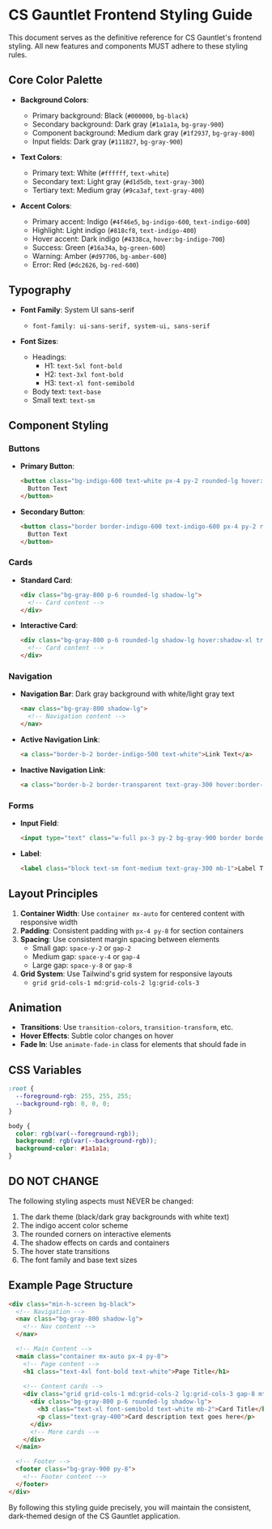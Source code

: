 # CS Gauntlet Frontend Styling Guide

This document serves as the definitive reference for CS Gauntlet's frontend styling. All new features and components MUST adhere to these styling rules.

## Core Color Palette

- **Background Colors**:
  - Primary background: Black (`#000000`, `bg-black`)
  - Secondary background: Dark gray (`#1a1a1a`, `bg-gray-900`)
  - Component background: Medium dark gray (`#1f2937`, `bg-gray-800`)
  - Input fields: Dark gray (`#111827`, `bg-gray-900`)

- **Text Colors**:
  - Primary text: White (`#ffffff`, `text-white`)
  - Secondary text: Light gray (`#d1d5db`, `text-gray-300`)
  - Tertiary text: Medium gray (`#9ca3af`, `text-gray-400`)

- **Accent Colors**:
  - Primary accent: Indigo (`#4f46e5`, `bg-indigo-600`, `text-indigo-600`)
  - Highlight: Light indigo (`#818cf8`, `text-indigo-400`)
  - Hover accent: Dark indigo (`#4338ca`, `hover:bg-indigo-700`)
  - Success: Green (`#16a34a`, `bg-green-600`)
  - Warning: Amber (`#d97706`, `bg-amber-600`)
  - Error: Red (`#dc2626`, `bg-red-600`)

## Typography

- **Font Family**: System UI sans-serif
  - `font-family: ui-sans-serif, system-ui, sans-serif`
  
- **Font Sizes**:
  - Headings:
    - H1: `text-5xl font-bold`
    - H2: `text-3xl font-bold`
    - H3: `text-xl font-semibold`
  - Body text: `text-base`
  - Small text: `text-sm`

## Component Styling

### Buttons

- **Primary Button**:
  ```html
  <button class="bg-indigo-600 text-white px-4 py-2 rounded-lg hover:bg-indigo-700 transition-colors">
    Button Text
  </button>
  ```

- **Secondary Button**:
  ```html
  <button class="border border-indigo-600 text-indigo-600 px-4 py-2 rounded-lg hover:bg-indigo-600 hover:text-white transition-colors">
    Button Text
  </button>
  ```

### Cards

- **Standard Card**:
  ```html
  <div class="bg-gray-800 p-6 rounded-lg shadow-lg">
    <!-- Card content -->
  </div>
  ```

- **Interactive Card**:
  ```html
  <div class="bg-gray-800 p-6 rounded-lg shadow-lg hover:shadow-xl transition-shadow">
    <!-- Card content -->
  </div>
  ```

### Navigation

- **Navigation Bar**: Dark gray background with white/light gray text
  ```html
  <nav class="bg-gray-800 shadow-lg">
    <!-- Navigation content -->
  </nav>
  ```

- **Active Navigation Link**:
  ```html
  <a class="border-b-2 border-indigo-500 text-white">Link Text</a>
  ```

- **Inactive Navigation Link**:
  ```html
  <a class="border-b-2 border-transparent text-gray-300 hover:border-gray-300 hover:text-white">Link Text</a>
  ```

### Forms

- **Input Field**:
  ```html
  <input type="text" class="w-full px-3 py-2 bg-gray-900 border border-gray-700 rounded-md focus:outline-none focus:ring-2 focus:ring-indigo-500 text-white" />
  ```

- **Label**:
  ```html
  <label class="block text-sm font-medium text-gray-300 mb-1">Label Text</label>
  ```

## Layout Principles

1. **Container Width**: Use `container mx-auto` for centered content with responsive width
2. **Padding**: Consistent padding with `px-4 py-8` for section containers
3. **Spacing**: Use consistent margin spacing between elements
   - Small gap: `space-y-2` or `gap-2`
   - Medium gap: `space-y-4` or `gap-4`
   - Large gap: `space-y-8` or `gap-8`
4. **Grid System**: Use Tailwind's grid system for responsive layouts
   - `grid grid-cols-1 md:grid-cols-2 lg:grid-cols-3`

## Animation

- **Transitions**: Use `transition-colors`, `transition-transform`, etc.
- **Hover Effects**: Subtle color changes on hover
- **Fade In**: Use `animate-fade-in` class for elements that should fade in

## CSS Variables

```css
:root {
  --foreground-rgb: 255, 255, 255;
  --background-rgb: 0, 0, 0;
}

body {
  color: rgb(var(--foreground-rgb));
  background: rgb(var(--background-rgb));
  background-color: #1a1a1a;
}
```

## DO NOT CHANGE

The following styling aspects must NEVER be changed:

1. The dark theme (black/dark gray backgrounds with white text)
2. The indigo accent color scheme
3. The rounded corners on interactive elements
4. The shadow effects on cards and containers
5. The hover state transitions
6. The font family and base text sizes

## Example Page Structure

```html
<div class="min-h-screen bg-black">
  <!-- Navigation -->
  <nav class="bg-gray-800 shadow-lg">
    <!-- Nav content -->
  </nav>

  <!-- Main Content -->
  <main class="container mx-auto px-4 py-8">
    <!-- Page content -->
    <h1 class="text-4xl font-bold text-white">Page Title</h1>
    
    <!-- Content cards -->
    <div class="grid grid-cols-1 md:grid-cols-2 lg:grid-cols-3 gap-8 mt-8">
      <div class="bg-gray-800 p-6 rounded-lg shadow-lg">
        <h3 class="text-xl font-semibold text-white mb-2">Card Title</h3>
        <p class="text-gray-400">Card description text goes here</p>
      </div>
      <!-- More cards -->
    </div>
  </main>

  <!-- Footer -->
  <footer class="bg-gray-900 py-8">
    <!-- Footer content -->
  </footer>
</div>
```

By following this styling guide precisely, you will maintain the consistent, dark-themed design of the CS Gauntlet application.

